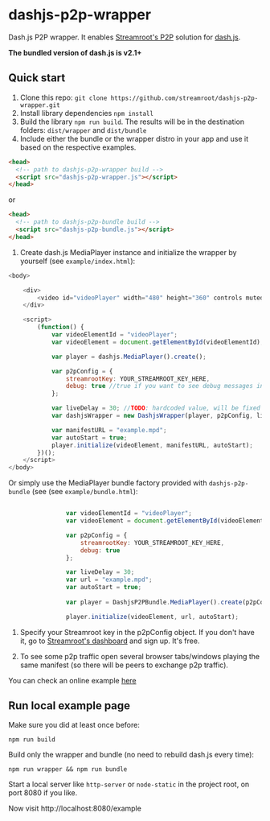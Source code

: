 # dashjs-p2p-wrapper

Dash.js P2P wrapper. It enables [Streamroot's P2P](http://streamroot.io) solution for [dash.js](https://github.com/Dash-Industry-Forum/dash.js).

 **The bundled version of dash.js is v2.1+**

## Quick start

1. Clone this repo: `git clone https://github.com/streamroot/dashjs-p2p-wrapper.git`
1. Install library dependencies `npm install`
1. Build the library `npm run build`. The results will be in the destination folders: `dist/wrapper` and `dist/bundle` 
1. Include either the bundle or the wrapper distro in your app and use it based on the respective examples.

  ```html
  <head>
    <!-- path to dashjs-p2p-wrapper build -->
    <script src="dashjs-p2p-wrapper.js"></script>
  </head>
  ```
or

  ```html
  <head>
    <!-- path to dashjs-p2p-bundle build -->
    <script src="dashjs-p2p-bundle.js"></script>
  </head>
  ```

1. Create dash.js MediaPlayer instance and initialize the wrapper by yourself (see `example/index.html`):

  ```javascript
  <body>

      <div>
          <video id="videoPlayer" width="480" height="360" controls muted></video>
      </div>

      <script>
          (function() {
              var videoElementId = "videoPlayer";
              var videoElement = document.getElementById(videoElementId);

              var player = dashjs.MediaPlayer().create();

              var p2pConfig = {
                  streamrootKey: YOUR_STREAMROOT_KEY_HERE,
                  debug: true //true if you want to see debug messages in browser console, false otherwise
              };

              var liveDelay = 30; //TODO: hardcoded value, will be fixed in future relases
              var dashjsWrapper = new DashjsWrapper(player, p2pConfig, liveDelay);

              var manifestURL = "example.mpd";
              var autoStart = true;
              player.initialize(videoElement, manifestURL, autoStart);
          })();
      </script>
  </body>
  ```
Or simply use the MediaPlayer bundle factory provided with `dashjs-p2p-bundle` (see (see `example/bundle.html`):

```javascript

                var videoElementId = "videoPlayer";
                var videoElement = document.getElementById(videoElementId);

                var p2pConfig = {
                    streamrootKey: YOUR_STREAMROOT_KEY_HERE,
                    debug: true
                };

                var liveDelay = 30;
                var url = "example.mpd";
                var autoStart = true;
                
                var player = DashjsP2PBundle.MediaPlayer().create(p2pConfig);

                player.initialize(videoElement, url, autoStart);
```

1. Specify your Streamroot key in the p2pConfig object. If you don't have it, go to [Streamroot's dashboard](http://dashboard.streamroot.io/) and sign up. It's free.

1. To see some p2p traffic open several browser tabs/windows playing the same manifest (so there will be peers to exchange p2p traffic).

You can check an online example [here](http://streamroot.github.io/dashjs-p2p-wrapper/demo/demo.html)

## Run local example page

Make sure you did at least once before: 
```
npm run build
```

Build only the wrapper and bundle (no need to rebuild dash.js every time):
```
npm run wrapper && npm run bundle
```

Start a local server like `http-server` or `node-static` in the project root, on port 8080 if you like.

Now visit http://localhost:8080/example  